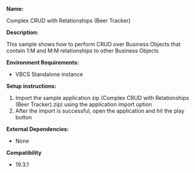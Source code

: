 **Name:**

Complex CRUD with Relationships (Beer Tracker)

**Description:**

This sample shows how to perform CRUD over Business Objects that contain 1:M and M:M relationships to other Business Objects

**Environment Requirements:**

* VBCS Standalone instance

**Setup instructions:**

1. Import the sample application zip (Complex CRUD with Relationships (Beer Tracker).zip) using the application import option
1. After the import is successful, open the application and hit the play button

**External Dependencies:**

* None

**Compatibility**

* 19.3.1

